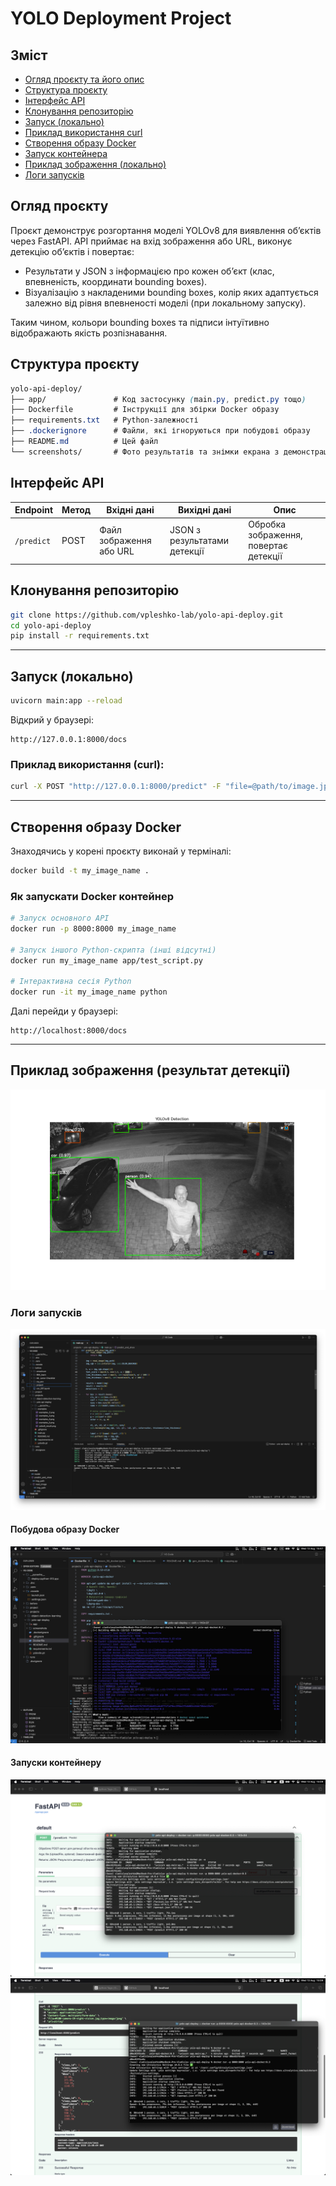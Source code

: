 # YOLO Deployment Project

## Зміст
- [Огляд проєкту та його опис](#огляд-проєкту)
- [Структура проєкту](#структура-проєкту)
- [Інтерфейс API](#інтерфейс-api)
- [Клонування репозиторію](#клонування-репозиторію)
- [Запуск (локально)](#запуск-локально)
- [Приклад використання curl](#приклад-використання-curl)
- [Створення образу Docker](#створення-образу-docker)
- [Запуск контейнера](#як-запускати-docker-контейнер)
- [Приклад зображення (локально)](#приклад-зображення-результат-детекції)
- [Логи запусків](#логи-запусків)

## Огляд проєкту

Проєкт демонструє розгортання моделі YOLOv8 для виявлення об’єктів через FastAPI.
API приймає на вхід зображення або URL, виконує детекцію об’єктів і повертає:

- Результати у JSON з інформацією про кожен об’єкт (клас, впевненість, координати bounding boxes).
- Візуалізацію з накладеними bounding boxes, колір яких адаптується залежно від рівня впевненості моделі (при локальному запуску).

Таким чином, кольори bounding boxes та підписи інтуїтивно відображають якість розпізнавання.

## Структура проєкту
```css
yolo-api-deploy/
├── app/               # Код застосунку (main.py, predict.py тощо)
├── Dockerfile         # Інструкції для збірки Docker образу
├── requirements.txt   # Python-залежності
├── .dockerignore      # Файли, які ігноруються при побудові образу
├── README.md          # Цей файл
└── screenshots/       # Фото результатів та знімки екрана з демонстрацією роботи
```

## Інтерфейс API
| Endpoint   | Метод | Вхідні дані             | Вихідні дані                 | Опис                                  |
| ---------- | ----- | ----------------------- | ---------------------------- | ------------------------------------- |
| `/predict` | POST  | Файл зображення або URL | JSON з результатами детекції | Обробка зображення, повертає детекції |


## Клонування репозиторію

```bash
git clone https://github.com/vpleshko-lab/yolo-api-deploy.git
cd yolo-api-deploy
pip install -r requirements.txt
```
---
## Запуск (локально)
```bash
uvicorn main:app --reload
```
Відкрий у браузері:

```plaintext
http://127.0.0.1:8000/docs
```

### Приклад використання (curl):
```bash
curl -X POST "http://127.0.0.1:8000/predict" -F "file=@path/to/image.jpg"
```
---
## Створення образу Docker
Знаходячись у корені проєкту виконай у терміналі:
```bash
docker build -t my_image_name .
```
### Як запускати Docker контейнер

```bash
# Запуск основного API
docker run -p 8000:8000 my_image_name

# Запуск іншого Python-скрипта (інші відсутні)
docker run my_image_name app/test_script.py

# Інтерактивна сесія Python
docker run -it my_image_name python
```

Далі перейди у браузері:
```plaintext
http://localhost:8000/docs
```
---

## Приклад зображення (результат детекції)
![Example](screenshots/yolov8_result.png)

###  Логи запусків
![Запуск локально](screenshots/deploy_logs.png)
#### Побудова образу Docker
![Docker build](screenshots/docker_build.png)
#### Запуски контейнеру
![Docker RUN](screenshots/docker_run_01.png)
![Docker RUN (JSON output)](screenshots/docker_run_02.png)

